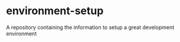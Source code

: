 # environment-setup
A repository containing the information to setup a great development environment
